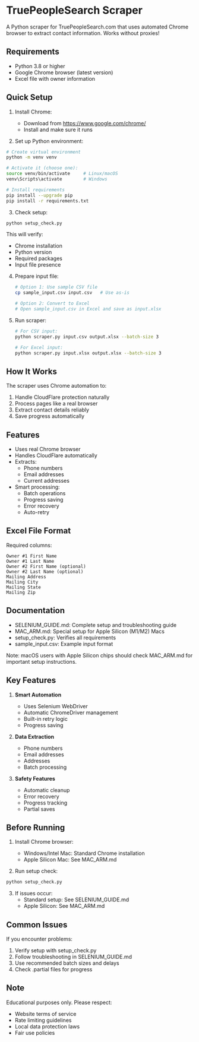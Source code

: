 # TruePeopleSearch Scraper

A Python scraper for TruePeopleSearch.com that uses automated Chrome browser to extract contact information. Works without proxies!

## Requirements

- Python 3.8 or higher
- Google Chrome browser (latest version)
- Excel file with owner information

## Quick Setup

1. Install Chrome:
   - Download from https://www.google.com/chrome/
   - Install and make sure it runs

2. Set up Python environment:
```bash
# Create virtual environment
python -m venv venv

# Activate it (choose one):
source venv/bin/activate     # Linux/macOS
venv\Scripts\activate        # Windows

# Install requirements
pip install --upgrade pip
pip install -r requirements.txt
```

3. Check setup:
```bash
python setup_check.py
```
This will verify:
- Chrome installation
- Python version
- Required packages
- Input file presence

4. Prepare input file:
   ```bash
   # Option 1: Use sample CSV file
   cp sample_input.csv input.csv   # Use as-is
   
   # Option 2: Convert to Excel
   # Open sample_input.csv in Excel and save as input.xlsx
   ```

5. Run scraper:
   ```bash
   # For CSV input:
   python scraper.py input.csv output.xlsx --batch-size 3
   
   # For Excel input:
   python scraper.py input.xlsx output.xlsx --batch-size 3
   ```

## How It Works

The scraper uses Chrome automation to:
1. Handle CloudFlare protection naturally
2. Process pages like a real browser
3. Extract contact details reliably
4. Save progress automatically

## Features

- Uses real Chrome browser
- Handles CloudFlare automatically
- Extracts:
  - Phone numbers
  - Email addresses
  - Current addresses
- Smart processing:
  - Batch operations
  - Progress saving
  - Error recovery
  - Auto-retry

## Excel File Format

Required columns:
```
Owner #1 First Name
Owner #1 Last Name
Owner #2 First Name (optional)
Owner #2 Last Name (optional)
Mailing Address
Mailing City
Mailing State
Mailing Zip
```

## Documentation

- SELENIUM_GUIDE.md: Complete setup and troubleshooting guide
- MAC_ARM.md: Special setup for Apple Silicon (M1/M2) Macs
- setup_check.py: Verifies all requirements
- sample_input.csv: Example input format

Note: macOS users with Apple Silicon chips should check MAC_ARM.md for important setup instructions.

## Key Features

1. **Smart Automation**
   - Uses Selenium WebDriver
   - Automatic ChromeDriver management
   - Built-in retry logic
   - Progress saving

2. **Data Extraction**
   - Phone numbers
   - Email addresses
   - Addresses
   - Batch processing

3. **Safety Features**
   - Automatic cleanup
   - Error recovery
   - Progress tracking
   - Partial saves

## Before Running

1. Install Chrome browser:
   - Windows/Intel Mac: Standard Chrome installation
   - Apple Silicon Mac: See MAC_ARM.md

2. Run setup check:
```bash
python setup_check.py
```

3. If issues occur:
   - Standard setup: See SELENIUM_GUIDE.md
   - Apple Silicon: See MAC_ARM.md

## Common Issues

If you encounter problems:
1. Verify setup with setup_check.py
2. Follow troubleshooting in SELENIUM_GUIDE.md
3. Use recommended batch sizes and delays
4. Check .partial files for progress

## Note

Educational purposes only. Please respect:
- Website terms of service
- Rate limiting guidelines
- Local data protection laws
- Fair use policies
